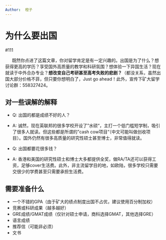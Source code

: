```yaml
---
Author:  橙子
---
```



# 为什么要出国

#111 

&ensp; &ensp; 既然你点进了这篇文章，你对留学肯定是有一定兴趣的。出国是为了什么？想获得更高的学历？享受国外高质量的教学和科研氛围？想体验一下异国生活？现在就读于中外合办专业？**想改变自己考研甚至高考失败的悲剧？**（都没关系，虽然出国大部分价格不菲，但只要你想明白了，Just go ahead！此外，宣传下矿大留学讨论群：558327424。

## 对一些误解的解释

- Q: 出国的都是成绩不好的人？
- A: 诚然，现在英联邦的很多学校开设了”水硕“，主打一个低门槛短学制，吸引了很多人就读。但这些都是所谓的”cash cow项目“（中文可能叫做创收项目）。国外仍然有很多高质量的研究性硕士甚至博士，非常值得就读。

- Q: 出国都要花很多钱？
- A: 香港和美国的研究性硕士和博士大多都提供全奖，做RA/TA还可以获得工资，足够cover生活费。此外，非主流留学目的地，如欧陆，很多学校只需要交很少的学费甚至只需要承担生活费。

## 需要准备什么
- 一个不错的GPA（由于矿大的绩点制度出国不占优，建议使用百分制加权）
- 竞赛或科研成果（越多越好）
- GRE成绩/GMAT成绩（仅针对硕士申请，商科选择GMAT，其他选择GRE）
- 语言成绩
- 推荐信（可能非必须）
- 文书

